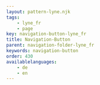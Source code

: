 ```yaml
---
layout: pattern-lyne.njk
tags: 
    - lyne_fr
    - page
key: navigation-button-lyne_fr
title: Navigation-Button
parent: navigation-folder-lyne_fr
keywords: navigation-button
order: 430
availablelanguages: 
    - de
    - en
---
```


